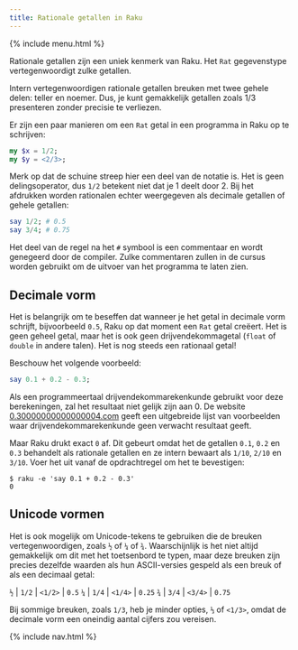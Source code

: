 ```yaml
---
title: Rationale getallen in Raku
---
```


{% include menu.html %}

Rationale getallen zijn een uniek kenmerk van Raku. Het `Rat` gegevenstype vertegenwoordigt zulke getallen.

Intern vertegenwoordigen rationale getallen breuken met twee gehele delen: teller en noemer. Dus, je kunt gemakkelijk getallen zoals 1/3 presenteren zonder precisie te verliezen.

Er zijn een paar manieren om een `Rat` getal in een programma in Raku op te schrijven:

```raku
my $x = 1/2;
my $y = <2/3>;
```

Merk op dat de schuine streep hier een deel van de notatie is. Het is geen delingsoperator, dus `1/2` betekent niet dat je 1 deelt door 2. Bij het afdrukken worden rationalen echter weergegeven als decimale getallen of gehele getallen:

```raku
say 1/2; # 0.5
say 3/4; # 0.75
```

Het deel van de regel na het `#` symbool is een commentaar en wordt genegeerd door de compiler. Zulke commentaren zullen in de cursus worden gebruikt om de uitvoer van het programma te laten zien.

## Decimale vorm

Het is belangrijk om te beseffen dat wanneer je het getal in decimale vorm schrijft, bijvoorbeeld `0.5`, Raku op dat moment een `Rat` getal creëert. Het is geen geheel getal, maar het is ook geen drijvendekommagetal (`float` of `double` in andere talen). Het is nog steeds een rationaal getal!

Beschouw het volgende voorbeeld:

```raku
say 0.1 + 0.2 - 0.3;
```

Als een programmeertaal drijvendekommarekenkunde gebruikt voor deze berekeningen, zal het resultaat niet gelijk zijn aan 0. De website [0.30000000000000004.com](https://0.30000000000000004.com) geeft een uitgebreide lijst van voorbeelden waar drijvendekommarekenkunde geen verwacht resultaat geeft.

Maar Raku drukt exact `0` af. Dit gebeurt omdat het de getallen `0.1`, `0.2` en `0.3` behandelt als rationale getallen en ze intern bewaart als `1/10`, `2/10` en `3/10`. Voer het uit vanaf de opdrachtregel om het te bevestigen:

```console
$ raku -e 'say 0.1 + 0.2 - 0.3'
0
```

## Unicode vormen

Het is ook mogelijk om Unicode-tekens te gebruiken die de breuken vertegenwoordigen, zoals `½` of `¼` of `¾`. Waarschijnlijk is het niet altijd gemakkelijk om dit met het toetsenbord te typen, maar deze breuken zijn precies dezelfde waarden als hun ASCII-versies gespeld als een breuk of als een decimaal getal:

`½` | `1/2` | `<1/2>` | `0.5`
`¼` | `1/4` | `<1/4>` | `0.25`
`¾` | `3/4` | `<3/4>` | `0.75`

Bij sommige breuken, zoals `1/3`, heb je minder opties, `⅓` of `<1/3>`, omdat de decimale vorm een oneindig aantal cijfers zou vereisen.

{% include nav.html %}